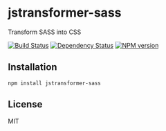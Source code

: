 # jstransformer-sass

Transform SASS into CSS

[![Build Status](https://img.shields.io/travis/jstransformer/jstransformer-sass/master.svg)](https://travis-ci.org/jstransformer/jstransformer-sass)
[![Dependency Status](https://img.shields.io/gemnasium/jstransformer/jstransformer-sass.svg)](https://gemnasium.com/jstransformer/jstransformer-sass)
[![NPM version](https://img.shields.io/npm/v/jstransformer-sass.svg)](https://www.npmjs.org/package/jstransformer-sass)

## Installation

    npm install jstransformer-sass

## License

  MIT
